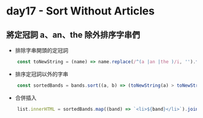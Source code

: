 # day17 - Sort Without Articles
## 將定冠詞 a、an、the 除外排序字串們

- 排除字串開頭的定冠詞

```js
    const toNewString = (name) => name.replace(/^(a |an |the )/i, '').trim();
```

- 排序定冠詞以外的字串

```js
    const sortedBands = bands.sort((a, b) => (toNewString(a) > toNewString(b) ? 1 : -1));
```

- 合併插入
```js
    list.innerHTML = sortedBands.map((band) => `<li>${band}</li>`).join('');
```